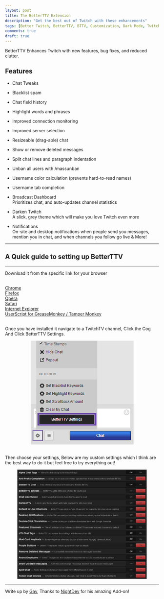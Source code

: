 ```yaml
---
layout: post
title: The BetterTTV Extension
description: "Get the best out of Twitch with these enhancements"
tags: [Better Twitch, BetterTTV, BTTV, Customization, Dark Mode, Twitch enhancements]
comments: true
draft: true
---
```


BetterTTV Enhances Twitch with new features, bug fixes, and reduced clutter.
 
## Features
 
* Chat Tweaks
* Blacklist spam
* Chat field history
* Highlight words and phrases
* Improved connection monitoring
* Improved server selection
* Resizeable (drag-able) chat
* Show or remove deleted messages
* Split chat lines and paragraph indentation
* Unban all users with /massunban
* Username color calculation (prevents hard-to-read names)
* Username tab completion
 
* Broadcast Dashboard
<br>Prioritizes chat, and auto-updates channel statistics
 
* Darken Twitch
<br>A slick, grey theme which will make you love Twitch even more
 
* Notifications
<br>On-site and desktop notifications when people send you messages, mention you in chat, and when channels you follow go live & More!
 
----
 
## A Quick guide to setting up BetterTTV
 
----
 
Download it from the specific link for your browser
 
<br><a href="https://chrome.google.com/webstore/detail/betterttv/ajopnjidmegmdimjlfnijceegpefgped?hl=en">Chrome</a>
<br><a href="http://www.nightdev.com/betterttv/betterttvfirefox.xpi">Firefox</a>
<br><a href="http://www.nightdev.com/betterttv/betterttvopera.nex">Opera</a>
<br><a href="http://www.nightdev.com/betterttv/betterttvsafari.safariextz">Safari</a>
<br><a href="http://www.nightdev.com/betterttv/betterttvie.exe">Internet Explorer</a>
<br><a href="http://www.nightdev.com/betterttv/betterttv.user.js">UserScript for GreaseMonkey / Tamper Monkey</a>
 
<br>Once you have installed it navigate to a TwitchTV channel, Click the Cog And Click BetterTTV Settings.

<span style="text-align: center;">
 <figure>
  <a href="/images/customization_guide/bttv_howto_settings.png"><img src="/images/customization_guide/bttv_howto_settings.png"></a>
 </figure>
</span>

<br>Then choose your settings, Below are my custom settings which I think are the best way to do it but feel free to try everything out!

<span style="text-align: center;">
 <figure>
  <a href="/images/customization_guide/bttv_custom_settings.png"><img src="/images/customization_guide/bttv_custom_settings.png"></a>
 </figure>
</span>

----
 
Write up by <a href="http://twitter.com/GavXD">Gav</a>, Thanks to <a href="http://nightdev.com/">NightDev</a> for his amazing Add-on!
